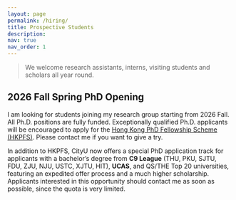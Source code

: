 ```yaml
---
layout: page
permalink: /hiring/
title: Prospective Students
description: 
nav: true
nav_order: 1
---
```


> We welcome research assistants, interns, visiting students and scholars all year round. 



## **2026 Fall Spring PhD Opening**
I am looking for students joining my research group starting from 2026 Fall. All Ph.D. positions are fully funded. Exceptionally qualified Ph.D. applicants will be encouraged to apply for the [Hong Kong PhD Fellowship Scheme (HKPFS)](https://cerg1.ugc.edu.hk/hkpfs/index.html). Please contact me if you want to give a try.

In addition to HKPFS, CityU now offers a special PhD application track for applicants with a bachelor’s degree from **C9 League** (THU, PKU, SJTU, FDU, ZJU, NJU, USTC, XJTU, HIT), **UCAS**, and QS/THE Top 20 universities, featuring an expedited offer process and a much higher scholarship. Applicants interested in this opportunity should contact me as soon as possible, since the quota is very limited. 



